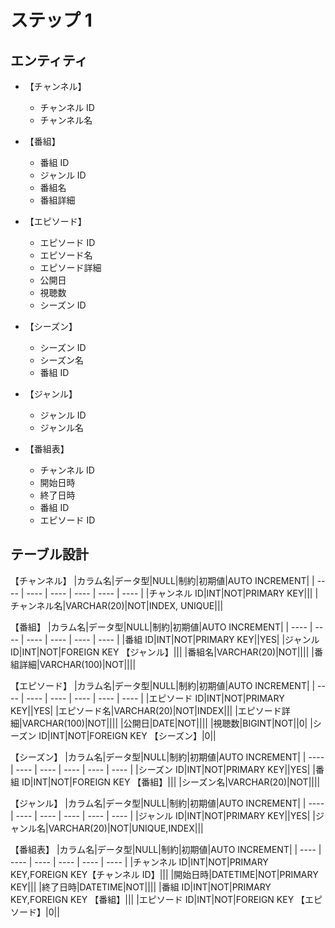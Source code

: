 # ステップ 1

## エンティティ

- 【チャンネル】

  - チャンネル ID
  - チャンネル名

- 【番組】

  - 番組 ID
  - ジャンル ID
  - 番組名
  - 番組詳細

- 【エピソード】

  - エピソード ID
  - エピソード名
  - エピソード詳細
  - 公開日
  - 視聴数
  - シーズン ID

- 【シーズン】

  - シーズン ID
  - シーズン名
  - 番組 ID

- 【ジャンル】

  - ジャンル ID
  - ジャンル名

- 【番組表】
  - チャンネル ID
  - 開始日時
  - 終了日時
  - 番組 ID
  - エピソード ID

## テーブル設計

【チャンネル】
|カラム名|データ型|NULL|制約|初期値|AUTO INCREMENT|
| ---- | ---- | ---- | ---- | ---- | ---- |
|チャンネル ID|INT|NOT|PRIMARY KEY|||
|チャンネル名|VARCHAR(20)|NOT|INDEX, UNIQUE|||

【番組】
|カラム名|データ型|NULL|制約|初期値|AUTO INCREMENT|
| ---- | ---- | ---- | ---- | ---- | ---- |
|番組 ID|INT|NOT|PRIMARY KEY||YES|
|ジャンル ID|INT|NOT|FOREIGN KEY 【ジャンル】|||
|番組名|VARCHAR(20)|NOT||||
|番組詳細|VARCHAR(100)|NOT||||

【エピソード】
|カラム名|データ型|NULL|制約|初期値|AUTO INCREMENT|
| ---- | ---- | ---- | ---- | ---- | ---- |
|エピソード ID|INT|NOT|PRIMARY KEY||YES|
|エピソード名|VARCHAR(20)|NOT|INDEX|||
|エピソード詳細|VARCHAR(100)|NOT||||
|公開日|DATE|NOT||||
|視聴数|BIGINT|NOT||0|
|シーズン ID|INT|NOT|FOREIGN KEY 【シーズン】|0||

【シーズン】
|カラム名|データ型|NULL|制約|初期値|AUTO INCREMENT|
| ---- | ---- | ---- | ---- | ---- | ---- |
|シーズン ID|INT|NOT|PRIMARY KEY||YES|
|番組 ID|INT|NOT|FOREIGN KEY 【番組】|||
|シーズン名|VARCHAR(20)|NOT||||

【ジャンル】
|カラム名|データ型|NULL|制約|初期値|AUTO INCREMENT|
| ---- | ---- | ---- | ---- | ---- | ---- |
|ジャンル ID|INT|NOT|PRIMARY KEY||YES|
|ジャンル名|VARCHAR(20)|NOT|UNIQUE,INDEX|||

【番組表】
|カラム名|データ型|NULL|制約|初期値|AUTO INCREMENT|
| ---- | ---- | ---- | ---- | ---- | ---- |
|チャンネル ID|INT|NOT|PRIMARY KEY,FOREIGN KEY【チャンネル ID】|||
|開始日時|DATETIME|NOT|PRIMARY KEY|||
|終了日時|DATETIME|NOT||||
|番組 ID|INT|NOT|PRIMARY KEY,FOREIGN KEY 【番組】|||
|エピソード ID|INT|NOT|FOREIGN KEY 【エピソード】|0||
